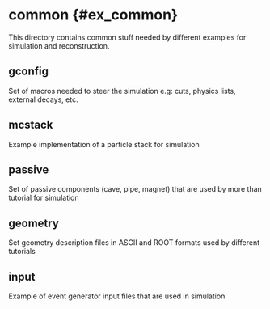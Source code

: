 # common {#ex_common}

This directory contains common stuff needed by different examples for simulation and reconstruction.

## gconfig

Set of macros needed to steer the simulation e.g: cuts, physics lists, external decays, etc.

## mcstack

Example implementation of a particle stack for simulation

## passive

Set of passive components (cave, pipe, magnet) that are used by more than tutorial for simulation

## geometry

Set geometry description files in ASCII and ROOT formats used by different tutorials

## input

Example of event generator input files that are used in simulation

